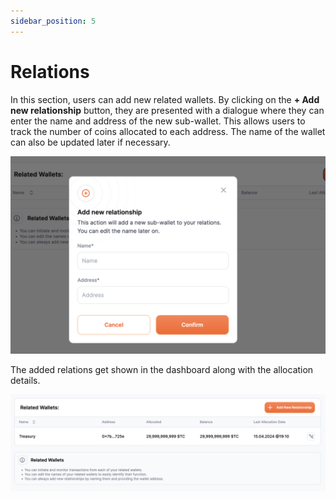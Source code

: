 ```yaml
---
sidebar_position: 5
---
```


# Relations
In this section, users can add new related wallets. By clicking on the **+ Add new relationship** button, they are presented with a dialogue where they can enter the name and address of the new sub-wallet. This allows users to track the number of coins allocated to each address.
The name of the wallet can also be updated later if necessary.

![Add Relation](../static/img/add-relations.png)

The added relations get shown in the dashboard along with the allocation details. 

![Added Relation](../static/img/added-relation.png)